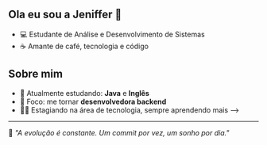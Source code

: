## Ola eu sou a Jeniffer 👋



- 💻 Estudante de Análise e Desenvolvimento de Sistemas 
- ☕ Amante de café, tecnologia e código
## Sobre mim
- 🌱 Atualmente estudando: **Java** e **Inglês**
- 🎯 Foco: me tornar **desenvolvedora backend**
- 👩‍💻 Estagiando na área de tecnologia, sempre aprendendo mais
-->
---
  💬 *"A evolução é constante. Um commit por vez, um sonho por dia."*
